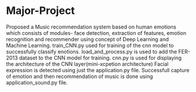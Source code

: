 # Major-Project
Proposed a Music recommendation system based on human emotions which consists of modules- face detection, extraction of features, emotion recognition and recommender using concept of Deep Learning and Machine Learning.
train_CNN.py used for training of the cnn model to successfully classify enotions.
load_and_process.py is used to add the FER-2013 dataset to the CNN model for training.
cnn.py is used for displaying the architecture of the CNN layer(mini-xcpetion architecture)
Facial expression is detected using just the application.py file.
Successfull capture of emotion and then recommendation of music is done using application_sound.py file.
